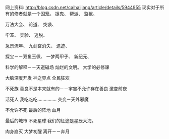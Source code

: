 网上资料:
http://blog.csdn.net/caihaijiang/article/details/5944955
现实对于所有的修者就是一个囚笼。
捉鬼、
帮派、
监狱、

万法大会、
论道、
突袭、

牢笼、
实验、
逃脱、

急景流年、
九剑宫消失、
遗迹、

探宝－－双鱼玉佩、
一梦两甲子、
新纪元、

科学的解释－－天道磁场
灿烂的文明。
大学的必修课

大脑深度开发
神之界点
全民狂欢

不死族
善良不是本来就有的－－宇宙不允许存在善良
激变前夜


活死人
我吃吃吃……………
突变－天外邪魔

不允许不死
最后的阵地
血月

最后的城市
不死星球
我们的征途是星辰大海。

肉身崩灭
大梦初醒
离开－－奔月
